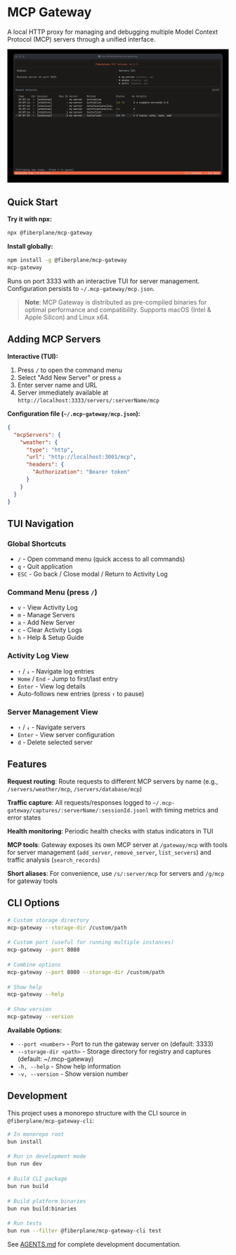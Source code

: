 # MCP Gateway

A local HTTP proxy for managing and debugging multiple Model Context Protocol (MCP) servers through a unified interface.

![MCP Gateway](./packages/mcp-gateway/assets/mcp-gateway.jpg)

## Quick Start

**Try it with npx:**
```bash
npx @fiberplane/mcp-gateway
```

**Install globally:**
```bash
npm install -g @fiberplane/mcp-gateway
mcp-gateway
```

Runs on port 3333 with an interactive TUI for server management. Configuration persists to `~/.mcp-gateway/mcp.json`.

> **Note**: MCP Gateway is distributed as pre-compiled binaries for optimal performance and compatibility. Supports macOS (Intel & Apple Silicon) and Linux x64.

## Adding MCP Servers

**Interactive (TUI):**
1. Press `/` to open the command menu
2. Select "Add New Server" or press `a`
3. Enter server name and URL
4. Server immediately available at `http://localhost:3333/servers/:serverName/mcp`

**Configuration file (`~/.mcp-gateway/mcp.json`):**

```json
{
  "mcpServers": {
    "weather": {
      "type": "http",
      "url": "http://localhost:3001/mcp",
      "headers": {
        "Authorization": "Bearer token"
      }
    }
  }
}
```

## TUI Navigation

### Global Shortcuts
- `/` - Open command menu (quick access to all commands)
- `q` - Quit application
- `ESC` - Go back / Close modal / Return to Activity Log

### Command Menu (press `/`)
- `v` - View Activity Log
- `m` - Manage Servers
- `a` - Add New Server
- `c` - Clear Activity Logs
- `h` - Help & Setup Guide

### Activity Log View
- `↑` / `↓` - Navigate log entries
- `Home` / `End` - Jump to first/last entry
- `Enter` - View log details
- Auto-follows new entries (press `↑` to pause)

### Server Management View
- `↑` / `↓` - Navigate servers
- `Enter` - View server configuration
- `d` - Delete selected server

## Features

**Request routing**: Route requests to different MCP servers by name (e.g., `/servers/weather/mcp`, `/servers/database/mcp`)

**Traffic capture**: All requests/responses logged to `~/.mcp-gateway/captures/:serverName/:sessionId.jsonl` with timing metrics and error states

**Health monitoring**: Periodic health checks with status indicators in TUI

**MCP tools**: Gateway exposes its own MCP server at `/gateway/mcp` with tools for server management (`add_server`, `remove_server`, `list_servers`) and traffic analysis (`search_records`)

**Short aliases**: For convenience, use `/s/:server/mcp` for servers and `/g/mcp` for gateway tools

## CLI Options

```bash
# Custom storage directory
mcp-gateway --storage-dir /custom/path

# Custom port (useful for running multiple instances)
mcp-gateway --port 8080

# Combine options
mcp-gateway --port 8080 --storage-dir /custom/path

# Show help
mcp-gateway --help

# Show version
mcp-gateway --version
```

**Available Options:**
- `--port <number>` - Port to run the gateway server on (default: 3333)
- `--storage-dir <path>` - Storage directory for registry and captures (default: ~/.mcp-gateway)
- `-h, --help` - Show help information
- `-v, --version` - Show version number

## Development

This project uses a monorepo structure with the CLI source in `@fiberplane/mcp-gateway-cli`:

```bash
# In monorepo root
bun install

# Run in development mode
bun run dev

# Build CLI package
bun run build

# Build platform binaries
bun run build:binaries

# Run tests
bun run --filter @fiberplane/mcp-gateway-cli test
```

See [AGENTS.md](../../AGENTS.md) for complete development documentation.